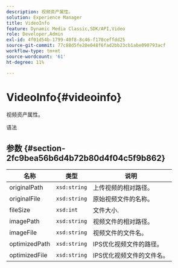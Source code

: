 ```yaml
---
description: 视频资产属性。
solution: Experience Manager
title: VideoInfo
feature: Dynamic Media Classic,SDK/API,Video
role: Developer,Admin
exl-id: 4f01d54b-1799-40f8-8c46-f170ceffdd25
source-git-commit: 77c88d5fe20e048f6fad2bb23cb1abe090793acf
workflow-type: tm+mt
source-wordcount: '61'
ht-degree: 11%

---
```


# VideoInfo{#videoinfo}

视频资产属性。

语法

## 参数 {#section-2fc9bea56b6d4b72b80d4f04c5f9b862}

| 名称 | 类型 | 说明 |
|---|---|---|
| originalPath | `xsd:string` | 上传视频的相对路径。 |
| originalFile | `xsd:string` | 原始视频文件的名称。 |
| fileSize | `xsd:int` | 文件大小. |
| imagePath | `xsd:string` | 视频文件的相对路径。 |
| imageFile | `xsd:string` | 视频文件的文件名。 |
| optimizedPath | `xsd:string` | IPS优化视频文件的路径。 |
| optimizedFile | `xsd:string` | IPS优化视频文件的文件名。 |
